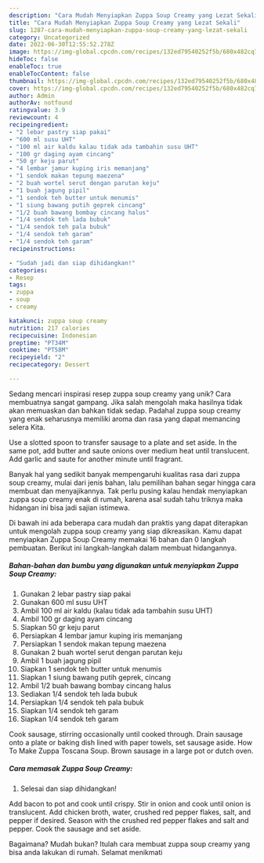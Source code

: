 ```yaml
---
description: "Cara Mudah Menyiapkan Zuppa Soup Creamy yang Lezat Sekali"
title: "Cara Mudah Menyiapkan Zuppa Soup Creamy yang Lezat Sekali"
slug: 1287-cara-mudah-menyiapkan-zuppa-soup-creamy-yang-lezat-sekali
category: Uncategorized
date: 2022-06-30T12:55:52.278Z
image: https://img-global.cpcdn.com/recipes/132ed79540252f5b/680x482cq70/zuppa-soup-creamy-foto-resep-utama.jpg
hideToc: false
enableToc: true
enableTocContent: false
thumbnail: https://img-global.cpcdn.com/recipes/132ed79540252f5b/680x482cq70/zuppa-soup-creamy-foto-resep-utama.jpg
cover: https://img-global.cpcdn.com/recipes/132ed79540252f5b/680x482cq70/zuppa-soup-creamy-foto-resep-utama.jpg
author: Admin
authorAv: notfound
ratingvalue: 3.9
reviewcount: 4
recipeingredient:
- "2 lebar pastry siap pakai"
- "600 ml susu UHT"
- "100 ml air kaldu kalau tidak ada tambahin susu UHT"
- "100 gr daging ayam cincang"
- "50 gr keju parut"
- "4 lembar jamur kuping iris memanjang"
- "1 sendok makan tepung maezena"
- "2 buah wortel serut dengan parutan keju"
- "1 buah jagung pipil"
- "1 sendok teh butter untuk menumis"
- "1 siung bawang putih geprek cincang"
- "1/2 buah bawang bombay cincang halus"
- "1/4 sendok teh lada bubuk"
- "1/4 sendok teh pala bubuk"
- "1/4 sendok teh garam"
- "1/4 sendok teh garam"
recipeinstructions:

- "Sudah jadi dan siap dihidangkan!"
categories:
- Resep
tags:
- zuppa
- soup
- creamy

katakunci: zuppa soup creamy 
nutrition: 217 calories
recipecuisine: Indonesian
preptime: "PT34M"
cooktime: "PT58M"
recipeyield: "2"
recipecategory: Dessert

---
```





Sedang mencari inspirasi resep zuppa soup creamy yang unik? Cara membuatnya sangat gampang. Jika salah mengolah maka hasilnya tidak akan memuaskan dan bahkan tidak sedap. Padahal zuppa soup creamy yang enak seharusnya memiliki aroma dan rasa yang dapat memancing selera Kita.





Use a slotted spoon to transfer sausage to a plate and set aside. In the same pot, add butter and saute onions over medium heat until translucent. Add garlic and saute for another minute until fragrant.

Banyak hal yang sedikit banyak mempengaruhi kualitas rasa dari zuppa soup creamy, mulai dari jenis bahan, lalu pemilihan bahan segar hingga cara membuat dan menyajikannya. Tak perlu pusing kalau hendak menyiapkan zuppa soup creamy enak di rumah, karena asal sudah tahu triknya maka hidangan ini bisa jadi sajian istimewa.






Di bawah ini ada beberapa cara mudah dan praktis yang dapat diterapkan untuk mengolah zuppa soup creamy yang siap dikreasikan. Kamu dapat menyiapkan Zuppa Soup Creamy memakai 16 bahan dan 0 langkah pembuatan. Berikut ini langkah-langkah dalam membuat hidangannya.

<!--inarticleads1-->

##### Bahan-bahan dan bumbu yang digunakan untuk menyiapkan Zuppa Soup Creamy:

1. Gunakan 2 lebar pastry siap pakai
1. Gunakan 600 ml susu UHT
1. Ambil 100 ml air kaldu (kalau tidak ada tambahin susu UHT)
1. Ambil 100 gr daging ayam cincang
1. Siapkan 50 gr keju parut
1. Persiapkan 4 lembar jamur kuping iris memanjang
1. Persiapkan 1 sendok makan tepung maezena
1. Gunakan 2 buah wortel serut dengan parutan keju
1. Ambil 1 buah jagung pipil
1. Siapkan 1 sendok teh butter untuk menumis
1. Siapkan 1 siung bawang putih geprek, cincang
1. Ambil 1/2 buah bawang bombay cincang halus
1. Sediakan 1/4 sendok teh lada bubuk
1. Persiapkan 1/4 sendok teh pala bubuk
1. Siapkan 1/4 sendok teh garam
1. Siapkan 1/4 sendok teh garam


Cook sausage, stirring occasionally until cooked through. Drain sausage onto a plate or baking dish lined with paper towels, set sausage aside. How To Make Zuppa Toscana Soup. Brown sausage in a large pot or dutch oven. 

<!--inarticleads2-->

##### Cara memasak Zuppa Soup Creamy:


1. Selesai dan siap dihidangkan!

Add bacon to pot and cook until crispy. Stir in onion and cook until onion is translucent. Add chicken broth, water, crushed red pepper flakes, salt, and pepper if desired. Season with the crushed red pepper flakes and salt and pepper. Cook the sausage and set aside. 

Bagaimana? Mudah bukan? Itulah cara membuat zuppa soup creamy yang bisa anda lakukan di rumah. Selamat menikmati
